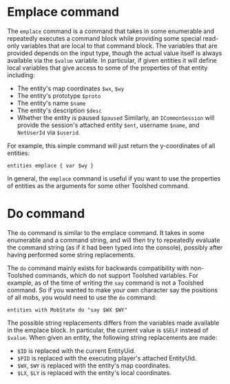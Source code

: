 # Emplace command

The `emplace` command is a command that takes in some enumerable and repeatedly executes a command block while providing some special read-only variables that are local to that command block. The variables that are provided depends on the input type, though the actual value itself is always available via the `$value` variable. In particular, if given entities it will define local variables that give access to some of the properties of that entity including:
* The entity's map coordinates `$wx`, `$wy`
* The entity's prototype `$proto`
* The entity's name `$name`
* The entity's description `$desc`
* Whether the entity is paused `$paused`
Similarly, an `ICommonSession` will provide the session's attached entity `$ent`, username `$name`, and `NetUserId` via `$userid`.

For example, this simple command will just return the y-coordinates of all entities:
```
entities emplace { var $wy } 
```
In general, the `emplace` command is useful if you want to use the properties of entities as the arguments for some other Toolshed command.

# Do command

The `do` command is similar to the emplace command. It takes in some enumerable and a command string, and will then try to repeatedly evaluate the command string (as if it had been typed into the console), possibly after having performed some string replacements.

The `do` command mainly exists for backwards compatibility with non-Toolshed commands, which do not support Toolshed variables. For example, as of the time of writing the `say` command is not a Toolshed command. So if you wanted to make your own character say the positions of all mobs, you would need to use the `do` command:
```
entities with MobState do "say $WX $WY"
```

The possible string replacements differs from the variables made available in the emplace block. In particular, the current value is `$SELF` instead of `$value`. When given an entity, the following string replacements are made:
* `$ID` is replaced with the current EntityUid.
* `$PID` is replaced with the executing player's attached EntityUid.
* `$WX`, `$WY` is replaced with the entity's map coordinates.
* `$LX`, `$LY` is replaced with the entity's local coordinates.
